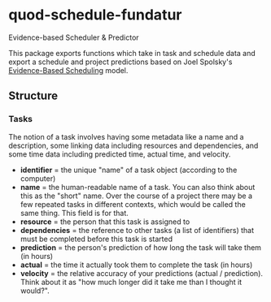 # quod-schedule-fundatur

Evidence-based Scheduler & Predictor

This package exports functions which take in task and schedule data and export a
schedule and project predictions based on Joel Spolsky's
[Evidence-Based Scheduling](https://www.joelonsoftware.com/2007/10/26/evidence-based-scheduling/) model.

## Structure

### Tasks

The notion of a task involves having some metadata like a name and a description, some linking data including resources and dependencies, and some time data including predicted time, actual time, and velocity.

- **identifier** = the unique "name" of a task object (according to the computer)
- **name** = the human-readable name of a task. You can also think about this as the "short" name. Over the course of a project there may be a few repeated tasks in different contexts, which would be called the same thing. This field is for that.
- **resource** = the person that this task is assigned to
- **dependencies** = the reference to other tasks (a list of identifiers) that must be completed before this task is started
- **prediction** = the person's prediction of how long the task will take them (in hours)
- **actual** = the time it actually took them to complete the task (in hours)
- **velocity** = the relative accuracy of your predictions (actual / prediction). Think about it as "how much longer did it take me than I thought it would?".

